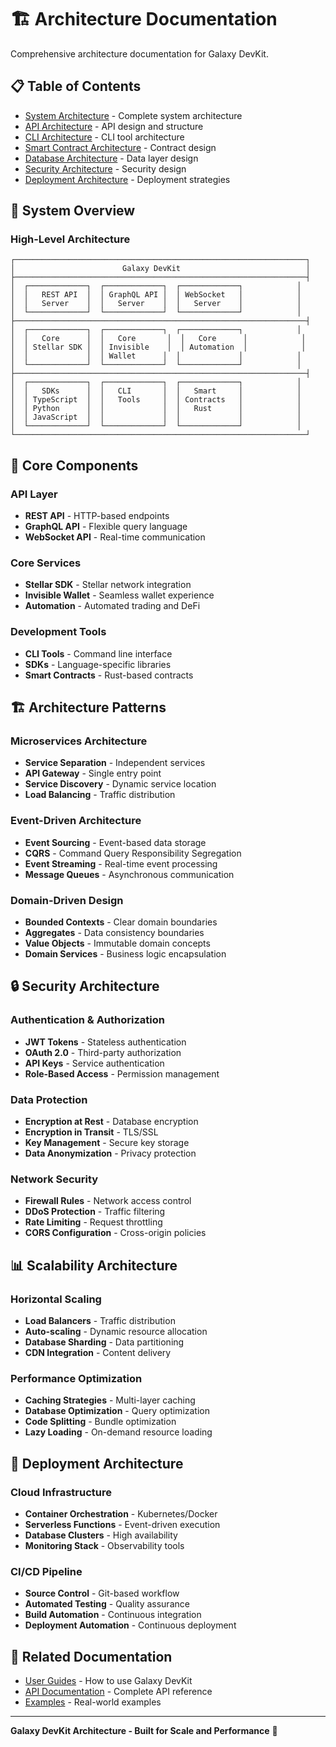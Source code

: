 # 🏗️ Architecture Documentation

Comprehensive architecture documentation for Galaxy DevKit.

## 📋 Table of Contents

- [System Architecture](./architecture.md) - Complete system architecture
- [API Architecture](./api-architecture.md) - API design and structure
- [CLI Architecture](./cli-architecture.md) - CLI tool architecture
- [Smart Contract Architecture](./smart-contract-architecture.md) - Contract design
- [Database Architecture](./database-architecture.md) - Data layer design
- [Security Architecture](./security-architecture.md) - Security design
- [Deployment Architecture](./deployment-architecture.md) - Deployment strategies

## 🎯 System Overview

### High-Level Architecture
```
┌─────────────────────────────────────────────────────────────────┐
│                        Galaxy DevKit                            │
├─────────────────────────────────────────────────────────────────┤
│  ┌─────────────┐  ┌─────────────┐  ┌─────────────┐            │
│  │   REST API  │  │ GraphQL API │  │ WebSocket   │            │
│  │   Server    │  │   Server    │  │   Server    │            │
│  └─────────────┘  └─────────────┘  └─────────────┘            │
├─────────────────────────────────────────────────────────────────┤
│  ┌─────────────┐  ┌─────────────┐  ┌─────────────┐            │
│  │   Core      │  │   Core       │  │   Core      │            │
│  │ Stellar SDK │  │ Invisible    │  │ Automation  │            │
│  │             │  │ Wallet      │  │             │            │
│  └─────────────┘  └─────────────┘  └─────────────┘            │
├─────────────────────────────────────────────────────────────────┤
│  ┌─────────────┐  ┌─────────────┐  ┌─────────────┐            │
│  │   SDKs      │  │   CLI       │  │   Smart     │            │
│  │ TypeScript  │  │   Tools     │  │ Contracts   │            │
│  │ Python      │  │             │  │   Rust      │            │
│  │ JavaScript  │  │             │  │             │            │
│  └─────────────┘  └─────────────┘  └─────────────┘            │
└─────────────────────────────────────────────────────────────────┘
```

## 🔧 Core Components

### API Layer
- **REST API** - HTTP-based endpoints
- **GraphQL API** - Flexible query language
- **WebSocket API** - Real-time communication

### Core Services
- **Stellar SDK** - Stellar network integration
- **Invisible Wallet** - Seamless wallet experience
- **Automation** - Automated trading and DeFi

### Development Tools
- **CLI Tools** - Command line interface
- **SDKs** - Language-specific libraries
- **Smart Contracts** - Rust-based contracts

## 🏗️ Architecture Patterns

### Microservices Architecture
- **Service Separation** - Independent services
- **API Gateway** - Single entry point
- **Service Discovery** - Dynamic service location
- **Load Balancing** - Traffic distribution

### Event-Driven Architecture
- **Event Sourcing** - Event-based data storage
- **CQRS** - Command Query Responsibility Segregation
- **Event Streaming** - Real-time event processing
- **Message Queues** - Asynchronous communication

### Domain-Driven Design
- **Bounded Contexts** - Clear domain boundaries
- **Aggregates** - Data consistency boundaries
- **Value Objects** - Immutable domain concepts
- **Domain Services** - Business logic encapsulation

## 🔒 Security Architecture

### Authentication & Authorization
- **JWT Tokens** - Stateless authentication
- **OAuth 2.0** - Third-party authorization
- **API Keys** - Service authentication
- **Role-Based Access** - Permission management

### Data Protection
- **Encryption at Rest** - Database encryption
- **Encryption in Transit** - TLS/SSL
- **Key Management** - Secure key storage
- **Data Anonymization** - Privacy protection

### Network Security
- **Firewall Rules** - Network access control
- **DDoS Protection** - Traffic filtering
- **Rate Limiting** - Request throttling
- **CORS Configuration** - Cross-origin policies

## 📊 Scalability Architecture

### Horizontal Scaling
- **Load Balancers** - Traffic distribution
- **Auto-scaling** - Dynamic resource allocation
- **Database Sharding** - Data partitioning
- **CDN Integration** - Content delivery

### Performance Optimization
- **Caching Strategies** - Multi-layer caching
- **Database Optimization** - Query optimization
- **Code Splitting** - Bundle optimization
- **Lazy Loading** - On-demand resource loading

## 🚀 Deployment Architecture

### Cloud Infrastructure
- **Container Orchestration** - Kubernetes/Docker
- **Serverless Functions** - Event-driven execution
- **Database Clusters** - High availability
- **Monitoring Stack** - Observability tools

### CI/CD Pipeline
- **Source Control** - Git-based workflow
- **Automated Testing** - Quality assurance
- **Build Automation** - Continuous integration
- **Deployment Automation** - Continuous deployment

## 🔗 Related Documentation

- [User Guides](../guides/) - How to use Galaxy DevKit
- [API Documentation](../api/) - Complete API reference
- [Examples](../examples/) - Real-world examples

---

**Galaxy DevKit Architecture - Built for Scale and Performance** 🚀
